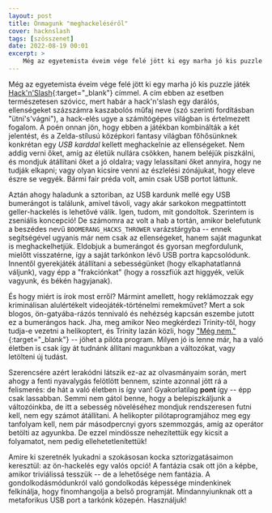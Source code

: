 ```yaml
---
layout: post
title: Önmagunk "meghackeléséről"
cover: hacknslash
tags: [szösszenet]
date: 2022-08-19 00:01
excerpt: >
    Még az egyetemista éveim vége felé jött ki egy marha jó kis puzzle játék Hack'n'Slash címmel, ami -- amellett, hogy egy kriminálisan alulértékelt videojáték-történelmi remekmű -- egy váratlanul fennkölt önfejlesztési tanulságot rejteget...
---
```


Még az egyetemista éveim vége felé jött ki egy marha jó kis puzzle játék [Hack'n'Slash](http://www.hacknslashthegame.com/){:target="_blank"} címmel.
A cím ebben az esetben természetesen szóvicc, mert habár a hack'n'slash egy darálós, ellenségeket százszámra kaszabolós műfaj neve (szó szerinti fordításban "ütni's'vágni"), a hack-elés ugye a számítógépes világban is értelmezett fogalom.
A poén onnan jön, hogy ebben a játékban kombinálták a két jelentést, és a Zelda-stílusú középkori fantasy világban főhősünknek konkrétan egy *USB karddal* kellett meghackelnie az ellenségeket.
Nem addig verni őket, amíg az életük nullára csökken, hanem beléjük piszkálni, és mondjuk átállítani őket a jó oldalra; vagy lelassítani őket annyira, hogy ne tudják elkapni; vagy olyan kicsire venni az észlelési zónájukat, hogy eleve észre se vegyék.
Bármi fair préda volt, amin csak USB portot láttunk.

Aztán ahogy haladunk a sztoriban, az USB kardunk mellé egy USB bumerángot is találunk, amivel távoli, vagy akár sarkokon megpattintott geller-hackelés is lehetővé válik.
Igen, tudom, mit gondoltok.
Szerintem is zseniális koncepció!
De számomra az volt a hab a tortán, amikor belefutunk a beszédes nevű `BOOMERANG_HACKS_THROWER` varázstárgyba -- ennek segítségével ugyanis már nem csak az ellenségeket, hanem saját magunkat is meghackelhetjük.
Eldobjuk a bumerángot és gyorsan megfordulunk, mielőtt visszatérne, így a saját tarkónkon lévő USB portra kapcsolódunk.
Innentől gyerekjáték átállítani a sebességünket (hogy elkaphatatlanná váljunk), vagy épp a "frakciónkat" (hogy a rosszfiúk azt higgyék, velük vagyunk, és békén hagyjanak).

És hogy miért is írok most erről?
Mármint amellett, hogy reklámozzak egy kriminálisan alulértékelt videojáték-történelmi remekművet?
Mert a sok blogos, ön-gatyába-rázós tennivaló és nehézség kapcsán eszembe jutott ez a bumerángos hack.
Jha, meg amikor Neo megkérdezi Trinity-től, hogy tudja-e vezetni a helikoptert, és Trinity lazán közli, hogy ["Még nem."](https://www.youtube.com/watch?v=6AOpomu9V6Q){:target="_blank"} -- jöhet a pilóta program.
Milyen jó is lenne már, ha a való életben is csak így át tudnánk állítani magunkban a változókat, vagy letölteni új tudást.

Szerencsére azért lerakódni látszik ez-az az olvasmányaim során, mert ahogy a fenti nyavalygás felötlött bennem, szinte azonnal jött rá a felismerés: de hát a való életben is így van!
Gyakorlatilag **pont** így -- épp csak lassabban.
Semmi nem gátol benne, hogy a belepiszkáljunk a változóinkba, de itt a sebesség növeléséhez mondjuk rendszeresen futni kell, nem egy számot átállítani.
A helikopter pilótaprogramjához meg egy tanfolyam kell, nem pár másodpercnyi gyors szemmozgás, amíg az operátor betölti az agyunkba.
De ezzel mindössze nehezítettük egy kicsit a folyamatot, nem pedig ellehetetlenítettük!

Amire ki szeretnék lyukadni a szokásosan kocka sztorizgatásaimon keresztül: az ön-hackelés egy valós opció!
A fantázia csak ott jön a képbe, amikor triviálissá tesszük -- de a lehetősége nem fantázia.
A gondolkodásmódunkról való gondolkodás képessége mindenkinek felkínálja, hogy finomhangolja a belső programját.
Mindannyiunknak ott a metaforikus USB port a tarkónk közepén.
Használjuk!
